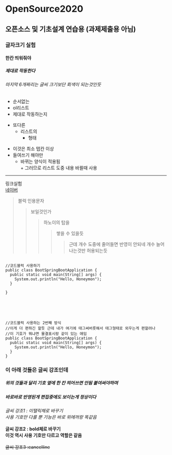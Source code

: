 # OpenSource2020
## 오픈소스 및 기초설계 연습용 (과제제출용 아님) <br/>
### 글자크기 실험<br/>
#### 한칸 띄워줘야<br/>
##### 제대로 작동한다 <br/>
###### 마지막 6개짜리는 글씨 크기보단 회색이 되는것인듯 <br/>

- 순서없는<br/>
- ol리스트<br/>
- 제대로 작동하는지<br/>

+ 또다른<br/>
  + 리스트의<br/>
    + 형태<br/>
* 이것은 최소 탭칸 이상<br/>
 * 들여쓰기 해야만 <br/>
    * 바뀌는 양식이 적용됨 <br/>
          + 그러므로 리스트 도중 내용 바뀔때 사용 <br/>
<hr/>

링크실험<br/>
[네이버](https://naver.com)

> 블럭 인용문자 <br/>
> > 보일것인가 <br/>
> > > 하노이의 탑을 <br/>
> > > >쌓을 수 있을듯 <br/>
> > > > > 근데 개수 도중에 줄어들면 반영이 안되네 개수 늘어나는것만 허용되는듯<br/>

<pre>
<code>
//코드블럭 사용하기
public class BootSpringBootApplication {
  public static void main(String[] args) {
    System.out.println("Hello, Honeymon");
  }

}
</code>
</pre>

<br/><br/>
```
//코드블럭 사용하는 2번째 방식
//이게 더 편하긴 할듯 근데 내가 여기에 태그써버릇해서 태그형태로 외우는게 편할려나
//이 기호가 뭐냐면 물결표시랑 같이 있는 애임
public class BootSpringBootApplication {
  public static void main(String[] args) {
    System.out.println("Hello, Honeymon");
  }
}
```
### 이 아래 것들은 글씨 강조인데<br/>
##### 위의 것들과 달리 기호 옆에 한 칸 띄어쓰면 안됨 붙여써야하며<br/>
##### 바로바로 반영된게 편집중에도 보이는게 정상이다<br/>
*글씨 강조1 : 이탤릭체로 바꾸기*<br/>
_사용 기호만 다를 뿐 기능은 바로 위에꺼랑 똑같음_<br/><br/>
**글씨 강조2 : bold체로 바꾸기** <br/>
__이것 역시 사용 기호만 다르고 역할은 같음__<br/><br/>
~~글씨 강조3 :cancelline~~ <br>
